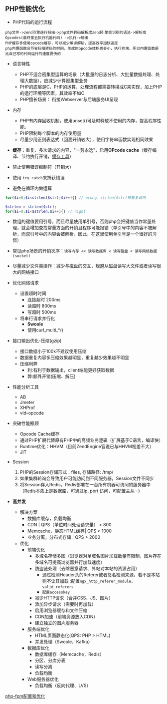 ## PHP性能优化

* PHP代码的运行流程

```
php文件->zend引擎逐行扫描->php文件转码解析成zend引擎能识别的语法->解析成Opcodes(最终拿去执行机器代码) ->执行->输出
PHP缓存多使用opcode缓存，可以减少编译解析，提高效率加快速度
php内置函数会节省扫描转码的时间，生成的opcode体积也会小，执行也快，所以内置函数是比自己写的代码运行的速度要快的
```

* 语言特性
  * PHP不适合密集型运算的场景（大批量的日志分析、大批量数据处理、处理大数据），应减少计算密集型业务
  * PHP的底层是C，PHP的运算、处理流程都需要转换成C来实现，加上PHP的运行环境等因素，其效率不如C
  * PHP擅长场景： 衔接Webserver与后端服务UI呈现

* 内存
  * PHP有内存回收机制，使用unset()可及时释放不使用的内存，提高程序性能。
  * PHP限制每个脚本的内存使用量
  * 尽量少用正则表达式（回溯开销较大），使用字符串函数实现相同效果

* **缓存**：重复、多次请求的内容，"一劳永逸"，启用**OPcode cache**（缓存编译、节约执行开销，[缓存工具](http://pecl.php.net/packages.php)）


* 禁止使用错误抑制符（开销大）

* 使用 `try catch`来捕获错误

* 避免在循环内做运算
```php
for($i=0;$i<strlen($str);$i++){} // wrong，strlen($str)被重复调用

$strlen = strlen($str);
for($i=0;$i<$strlen;$i++){} // right
```

* 数组的键值要用引号，而且尽量使用单引号，否则php会把键值当作常量处理，就会增加查找常量方面的开销且程序可能报错（单引号中的内容不被解析，而双引号中的内容会被解析，因此，在这里使用单引号是一个很好的习惯）

* 常见php场景的开销次序：`读写内存 << 读写数据库 < 读写磁盘 < 读写网络数据(socket)`

* 尽量减少文件类操作：减少与磁盘的交互，规避从磁盘读写大文件或者读写很大的网络接口

* 优化网络请求
  * 设置超时时间
    * 连接超时 200ms
    * 读超时 800ms
    * 写超时 500ms
  * 将串行请求并行化
    * **Swoole**
    * 使用curl_multi_*()

* 接口输出优化-压缩(gzip)
  * 接口数据小于100k不建议使用压缩
  * 数据重复内容多压缩效果越明显，重复越少效果越不明显
  * 压缩利弊
    * 利:有利于数据输出，client端能更好获取数据
    * 弊:额外开销(压缩、解压)

* 性能分析工具
  * AB
  * Jmeter
  * XHProf
  * vld-opcode

* 突破性能瓶颈
  * Opcode Cache缓存
  * 通过PHP扩展代替原有PHP中的高频业务逻辑（扩展基于C语言，编译快）
  * Runtime优化：HHVM（目前ZendEngine官说已与HHVM相差不大）
  * JIT

- Session
  1. PHP的Session存储形式：files, 存储路径: /tmp/
  1. 如果集群轮询会导致用户可能访问到不同服务器，Session文件不同步
  1. 将Session存入Redis，Redis部署在一台所有机器可访问的服务器中（Redis本质上是数据库，可通过ip, port 访问，可配置主从···)

- **高并发**
  - 解决方案
    - 数据库缓存，负载均衡
    - CDN | QPS（单位时间处理请求量） > 800
    - Memcache，静态HTML缓存| QPS > 1000
    - 业务分离，分布式存储 | QPS > 2000
  - 优化
    - 前端优化
      - 多域名存储多图（浏览器对单域名图片加载数量有限制，图片存在多域名可提高浏览器并行加载速度）
      - 防盗链处理（去除恶意请求、外站对本站的资源占用）
        - 通过检测Header头的Referer或者签名检测来源，若不是本站则不让其加载 :配置`ngx_http_referer_module`、`valid_referers`
        - `配置accesskey`
      - 减少HTTP请求（合并CSS、JS、图片）
      - 添加异步请求（需要时再加载）
      - 启用浏览器缓存和文件压缩
      - CDN加速（前端资源放入CDN）
      - 建立独立的图片服务器
    - 服务端优化
      - HTML页面静态化(QPS: PHP > HTML)
      - 并发处理（Swoole，Kafka）
    - 数据库优化
      - 数据库缓存（Memcache，Redis）
      - 分区、分库分表
      - 读写分离
      - 负载均衡
    - Web服务器优化
      - 负载均衡（反向代理、LVS）

[php-fpm配置和优化](https://www.zybuluo.com/phper/note/89081)